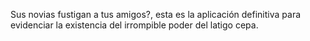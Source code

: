 Sus novias fustigan a tus amigos?, esta es la aplicación definitiva para evidenciar la existencia del irrompible poder del latigo cepa.